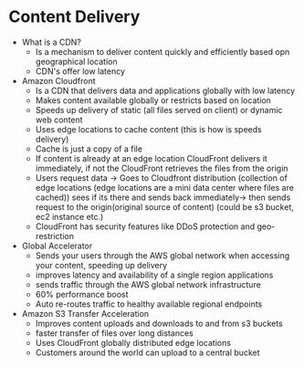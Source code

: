 # Content Delivery
- What is a CDN?
  - Is a mechanism to deliver content quickly and efficiently based opn geographical location
  - CDN's offer low latency
- Amazon Cloudfront
  - Is a CDN that delivers data and applications globally with low latency
  - Makes content available globally or restricts based on location
  - Speeds up delivery of static (all files served on client) or dynamic web content
  - Uses edge locations to cache content (this is how is speeds delivery)
  - Cache is just a copy of a file
  - If content is already at an edge location CloudFront delivers it immediately, if not the CloudFront retrieves the files from the origin
  - Users request data -> Goes to Cloudfront distribution (collection of edge locations (edge locations are a mini data center where files are cached)) sees if its there and sends back immediately-> then sends request to the origin(original source of content) (could be s3 bucket, ec2 instance etc.)
  - CloudFront has security features like DDoS protection and geo-restriction
- Global Accelerator
  - Sends your users through the AWS global network when accessing your content, speeding up delivery
  - improves latency and availability of a single region applications
  - sends traffic through the AWS global network infrastructure
  - 60% performance boost
  - Auto re-routes traffic to healthy available regional endpoints
- Amazon S3 Transfer Acceleration
  - Improves content uploads and downloads to and from s3 buckets
  - faster transfer of files over long distances
  - Uses CloudFront globally distributed edge locations
  - Customers around the world can upload to a central bucket